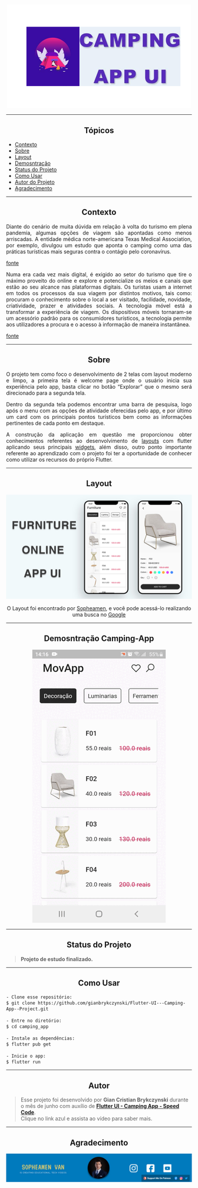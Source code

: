 <p align="center">
  <img alt="Camping_app" src="https://github.com/gianbrykczynski/Flutter-UI---Camping-App--Project/blob/master/assets/camping_app_banner.png" width="500px">
</p>

---

<h2 align="center">Tópicos</h2>

   <p>
  
   - [Contexto](#Contexto)
   - [Sobre](#Sobre)
   - [Layout](#Layout)
   - [Demosntração](#Demosntração-Camping-App)
   - [Status do Projeto](#Status-do-Projeto)
   - [Como Usar](#Como-Usar)
   - [Autor do Projeto](#Autor)
   - [Agradecimento](#Agradecimento)
  

   </p>

---

<h2 align="center">Contexto</h2>

<div align="justify">
   
 <p>
Diante do cenário de muita dúvida em relação à volta do turismo em plena pandemia, algumas opções de viagem são apontadas como menos arriscadas. A entidade médica norte-americana Texas Medical Association, por exemplo, divulgou um estudo que aponta o camping como uma das práticas turísticas mais seguras contra o contágio pelo coronavírus. 

[fonte](https://www.uol.com.br/nossa/noticias/redacao/2020/08/18/acampar-e-opcao-mais-segura-para-viajar-na-pandemia-veja-para-onde-ir.htm)
   
Numa era cada vez mais digital, é exigido ao setor do turismo que tire o máximo proveito do online e explore e potencialize os meios e canais que estão ao seu alcance nas plataformas digitais. Os turistas usam a internet em todos os processos da sua viagem por distintos motivos, tais como: procuram o conhecimento sobre o local a ser visitado, facilidade, novidade, criatividade, prazer e atividades sociais. A tecnologia móvel está a transformar a experiência de viagem. Os dispositivos móveis tornaram-se um acessório padrão para os consumidores turísticos, a tecnologia permite aos utilizadores a procura e o acesso à informação de maneira instantânea. 

   
[fonte](https://comum.rcaap.pt/handle/10400.26/30183)

</p>            
  
</div>


---

<h2 align="center">Sobre</h2>

<div align="justify">
   
<p>
O projeto tem como foco o desenvolvimento de 2 telas com layout moderno e limpo, a primeira tela é welcome page onde o usuário inicia sua experiência pelo app, basta clicar no botão “Explorar” que o mesmo será direcionado para a segunda tela. 

Dentro da segunda tela podemos encontrar uma barra de pesquisa, logo após o menu com as opções de atividade oferecidas pelo app, e por último um card com os principais pontos turísticos bem como as informações pertinentes de cada ponto em destaque. 

A construção da aplicação em questão me proporcionou obter conhecimentos referentes ao desenvolvimento de [layouts](https://flutter.dev/docs/development/ui/widgets/layout) com flutter aplicando seus principais [widgets](https://flutter.dev/docs/development/ui/widgets), além disso, outro ponto importante referente ao aprendizado com o projeto foi ter a oportunidade de conhecer como utilizar os recursos do próprio Flutter.

 
</p>
</div>

---

<h2 align="center">Layout</h2>

   <p align="center">
      <img alt="Camping_app" title="Camping_app" src="https://github.com/gianbrykczynski/Flutter-UI---Furniture-Online-App---Project/blob/master/assets/images/furniture_online_app_layout.jpg" />
  
   </p>

<p align="center">
   O Layout foi encontrado por <a href="https://www.youtube.com/channel/UCUwKif7EmAe5aS7IjsUMlCw">Sopheamen</a>, e você pode acessá-lo realizando uma busca no <a href="https://www.google.com.br/">Google</a>
</p>

---

<h2 align="center">Demosntração Camping-App</h2>

  <p align="center">
      <img alt="MovApp" title="MovApp" src="https://github.com/gianbrykczynski/Flutter-UI---Furniture-Online-App---Project/blob/master/assets/images/app_store_video.gif" />
   </p>
   
---

<h2 align="center">Status do Projeto</h2>

> **Projeto de estudo finalizado.**

---

<h2 align="center">Como Usar</h2>

   ```
   - Clone esse repositório:
   $ git clone https://github.com/gianbrykczynski/Flutter-UI---Camping-App--Project.git

   - Entre no diretório:
   $ cd camping_app

   - Instale as dependências:
   $ flutter pub get

   - Inicie o app: 
   $ flutter run
   ```

---

<h2 align="center">Autor</h2>

   >Esse projeto foi desenvolvido por **Gian Cristian Brykczynski** durante o mês de junho com auxílio de **[Flutter UI - Camping App - Speed Code](https://www.youtube.com/watch?v=S0fJj2Jz5iY&t=1s)**.<br> 
   >Clique no link azul e assista ao vídeo para saber mais. 
   
---

<h2 align="center">Agradecimento</h2>

<p align="center">
  <img alt="sopheamen_image" title="sopheamen_image" src="https://github.com/gianbrykczynski/Flutter-UI---Covid19-Tracker-App-Project/blob/master/assets/sopheamen_image.png" />
</p>

